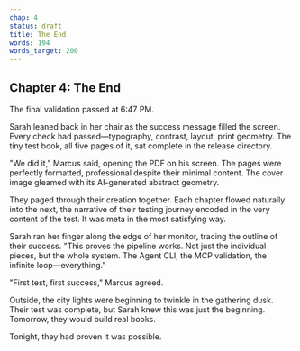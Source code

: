 ```yaml
---
chap: 4
status: draft
title: The End
words: 194
words_target: 200
---
```


## Chapter 4: The End

The final validation passed at 6:47 PM.

Sarah leaned back in her chair as the success message filled the screen. Every check had passed—typography, contrast, layout, print geometry. The tiny test book, all five pages of it, sat complete in the release directory.

"We did it," Marcus said, opening the PDF on his screen. The pages were perfectly formatted, professional despite their minimal content. The cover image gleamed with its AI-generated abstract geometry.

They paged through their creation together. Each chapter flowed naturally into the next, the narrative of their testing journey encoded in the very content of the test. It was meta in the most satisfying way.

Sarah ran her finger along the edge of her monitor, tracing the outline of their success. "This proves the pipeline works. Not just the individual pieces, but the whole system. The Agent CLI, the MCP validation, the infinite loop—everything."

"First test, first success," Marcus agreed.

Outside, the city lights were beginning to twinkle in the gathering dusk. Their test was complete, but Sarah knew this was just the beginning. Tomorrow, they would build real books.

Tonight, they had proven it was possible.
